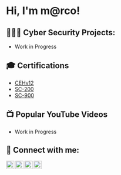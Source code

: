 <h1>Hi, I'm m@rco! <br/>
                          
<h2>👨🏻‍💻 Cyber Security Projects:</h2>

- Work in Progress

<h2>🎓 Certifications</h2>

- [CEHv12](https://aspen.eccouncil.org/VerifyBadge?type=certification&a=pxN4UTi1M56I0aCrWGZL3C8NqP202+CR8t0yseT387Q=)
- [SC-200](https://www.credly.com/badges/c9e5731c-d762-463b-a5a7-e96540a7701d/linked_in)
- [SC-900](https://www.credly.com/badges/e4328148-fe9a-4c11-bcbe-596b00cfa863/linked_in_profile)


<h2>📺 Popular YouTube Videos</h2>

- Work in Progress

<h2> 🤳 Connect with me:</h2>

[<img align="left" alt="JoshMadakor | YouTube" width="22px" src="https://cdn.jsdelivr.net/npm/simple-icons@v3/icons/youtube.svg" />][youtube]
[<img align="left" alt="JoshMadakor | Twitter" width="22px" src="https://cdn.jsdelivr.net/npm/simple-icons@v3/icons/twitter.svg" />][twitter]
[<img align="left" alt="JoshMadakor | LinkedIn" width="22px" src="https://cdn.jsdelivr.net/npm/simple-icons@v3/icons/linkedin.svg" />][linkedin]
[<img align="left" alt="JoshMadakor | Instagram" width="22px" src="https://cdn.jsdelivr.net/npm/simple-icons@v3/icons/instagram.svg" />][instagram]

[twitter]: https://twitter.com/marcoheijkoop
[youtube]: https://youtube.com/@marcoheijkoop
[instagram]: https://www.instagram.com/mheijkoop/
[linkedin]: https://linkedin.com/in/marcoheijkoop

<!--
**joshmadakor1/joshmadakor1** is a ✨ _special_ ✨ repository because its `README.md` (this file) appears on your GitHub profile.

Here are some ideas to get you started:

- 🔭 I’m currently working on ...
- 🌱 I’m currently learning ...
- 👯 I’m looking to collaborate on ...
- 🤔 I’m looking for help with ...
- 💬 Ask me about ...
- 📫 How to reach me: ...
- 😄 Pronouns: ...
- ⚡ Fun fact: ...
-->
